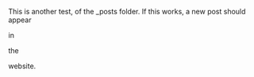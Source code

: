 This is another test, of the _posts folder. If this works, a new post should appear

in

the

website.
